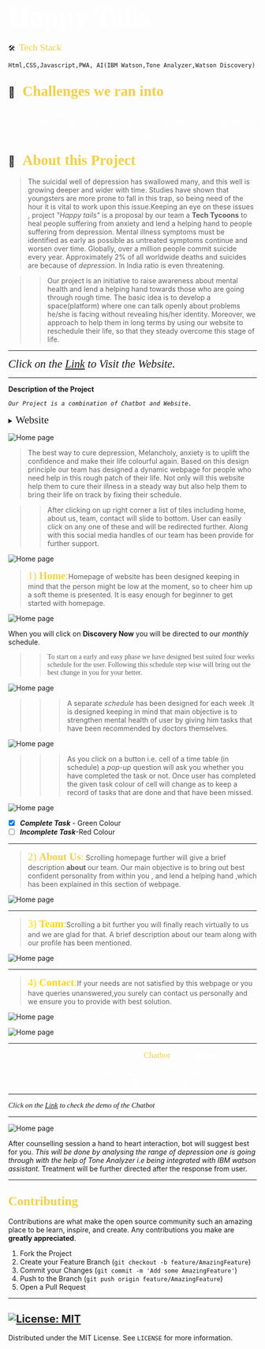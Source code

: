 # <span style="color:#fff; font-family: 'Bebas Neue'; font-size: 2em;">**Happy Tails** </span>



🛠 &nbsp;<span style="color: #f2cf4a; font-family: Babas; font-size: 1.4em;">Tech Stack

</span> 

<span style="font-family: 'Arial, Helvetica, sans-serif';"> ```Html,CSS,Javascript,PWA, AI(IBM Watson,Tone Analyzer,Watson Discovery)```</span>

##  💼 &nbsp; <span style="color: #f2cf4a; font-family: Babas; font-size: 1.4em;">**Challenges we ran into**
</span>
<span style="color:#fff; font-family: 'Bebas Neue'; font-size: 1.2em;">To integrate maximun number of possible questions in chat bot, with all the possibilites a normal human could ask .To integrate Tone analyzer with Watson Assistant was the most challenging task.
</span>

## 🔭 &nbsp; <span style="color: #f2cf4a; font-family: Babas; font-size: 1.4em;">About this Project
</span>

>The suicidal well of depression has swallowed many, and this well is growing deeper and wider with time. Studies have shown that youngsters are more prone to fall in this trap, so being need of the hour it is vital to work upon this issue.Keeping an eye on these issues , project _"Happy tails"_ is a proposal by our team a **Tech Tycoons** to heal people suffering from anxiety and lend a helping hand to people suffering from depression. 
Mental illness symptoms must be identified as early as possible as untreated symptoms continue and worsen over time.
Globally, over a million people commit suicide every year. Approximately 2% of all worldwide deaths and suicides are because of _depression_. In India ratio is even threatening.

>>Our project is an initiative to raise awareness about mental health and lend a helping hand towards those who are going through rough time. The basic idea is to develop a space(platform) where one can talk openly about problems he/she is facing without revealing his/her identity. Moreover, we approach to help them in long terms by using our website to reschedule their life, so that they steady overcome this stage of life.
</span>

----

<span style="font-family: times, serif; font-size:17pt; font-style:italic">Click on the 
[Link](https://lovekesh-gh.github.io/)
to Visit the Website.</span>

----

**Description of the Project**

_``Our Project is a combination of Chatbot and Website.``_
<details>
           <summary><span style="font-family:Papyrus; font-size:1.5em;">Website</span></summary>
           <p></p>
         </details>
         



![Home page](./images/6.jpg)

>The best way to cure depression, Melancholy, anxiety is to uplift the confidence and make their life colourful again. Based on this design principle our team has designed a dynamic webpage for people who need help in this rough patch of their life. Not only will this website help them to cure their illness in a steady way but also help them to bring their life on track by fixing their schedule.

>>After clicking on up right corner a list of tiles including home, about us, team, contact will slide to bottom. User can easily click on any one of these and will be redirected further. Along with this social media handles of our team has been provide for further support. 

![Home page](./images/2.jpg)

><span style="color: #f2cf4a; font-family: Babas; font-size: 1.5em;">1) **Home**:</span>Homepage of website has been designed keeping in mind that the person might be low at the moment, so to cheer him up a soft theme is presented. It is easy enough for beginner to get started with homepage. 

![Home page](./images/1.jpg)

When you will click on **Discovery Now** you will be directed to our _monthly_ schedule.

>><span style="font-family: 'Lucida Console';">To start on a early and easy phase we have designed best suited four weeks schedule for the user. Following this schedule step wise will bring out the best change in you for your better. </span>






![Home page](./images/8.jpg)

>>>A separate _schedule_ has been designed for each week .It is designed keeping in mind that main objective is to strengthen mental health of user by giving him tasks that have been recommended by doctors themselves. 

![Home page](./images/9.jpg)

>>>As you click on a button i.e. cell of a time table (in schedule) a _pop-up_ question will ask you whether you have completed the task or not. Once user has completed the given task colour of cell will change as to keep a record of tasks that are done and that have been missed.

![Home page](./images/10.jpg)

- [x] ***Complete Task*** - Green Colour
- [ ] ***Incomplete Task***-Red Colour

----
><span style="color: #f2cf4a; font-family: Babas; font-size: 1.5em;">2) **About Us**:</span>
Scrolling homepage further will give a brief description **about** our team. Our main objective is to bring out best confident personality from within you , and lend a helping hand ,which has been explained in this section of webpage. 

![Home page](./images/3.jpg)

----

><span style="color:gold; font-family: Babas; font-size: 1.5em;">3) **Team**:</span>Scrolling a bit further you will finally reach virtually to us and we are glad for that. A brief description about our team along with our profile has been mentioned. 

![Home page](./images/4.jpg)

----

><span style="color:gold; font-family: Babas; font-size: 1.5em;">4) **Contact**:</span>If your needs are not satisfied by this webpage or you have queries unanswered,you surely can contact us personally and we ensure you to provide with best solution. 

![Home page](./images/5.jpg)

![Home page](./images/11.jpg)

----

<span style="color:#fff; font-family: 'Bebas Neue'; font-size: 1.1em;">Now comes the heart of our webpage that is <span style="color: #f2cf4a; font-family: Babas; font-size: 1.1em;">Chatbot</span> named ***Raghav***. Your friend that stands with you in all situations and uplift your mood and revive your broken confidence. Based on artificial intelligence this bot is a complete solution to analyse your mood and one can have a full fledged counselling session.</span>

----

<span style="font-family: times, serif; font-size:11pt; font-style:italic">Click on the 
[Link](https://drive.google.com/file/d/1CXnzpZCOaGdLIogPopiNcQ4GtadVNMoc/view?usp=sharing)
to check the demo of the Chatbot</span>

----

![Home page](./images/7.jpg)

After counselling session a hand to heart interaction, bot will suggest best for you. _This will be done by analysing the range of depression one is going through with the help of Tone Analyzer i.e being integrated with IBM watson assistant._ Treatment will be further directed after the response from user. 

----

<!-- CONTRIBUTING -->

## <span style="color: #f2cf4a; font-family: Babas; font-size: 1.2em;">Contributing
</span>

Contributions are what make the open source community such an amazing place to be learn, inspire, and create. Any contributions you make are **greatly appreciated**.

1. Fork the Project
2. Create your Feature Branch (`git checkout -b feature/AmazingFeature`)
3. Commit your Changes (`git commit -m 'Add some AmazingFeature'`)
4. Push to the Branch (`git push origin feature/AmazingFeature`)
5. Open a Pull Request
----
<!-- LICENSE -->
## [![License: MIT](https://img.shields.io/badge/License-MIT-yellow.svg)](https://opensource.org/licenses/MIT)  

Distributed under the MIT License. See `LICENSE` for more information.














